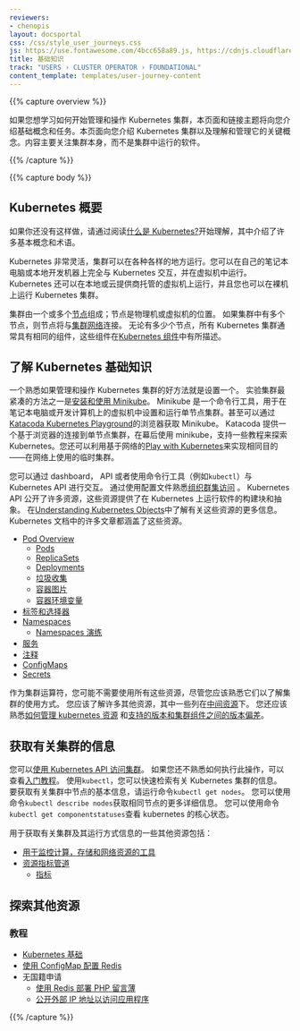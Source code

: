 ```yaml
---
reviewers:
- chenopis
layout: docsportal
css: /css/style_user_journeys.css
js: https://use.fontawesome.com/4bcc658a89.js, https://cdnjs.cloudflare.com/ajax/libs/prefixfree/1.0.7/prefixfree.min.js
title: 基础知识
track: "USERS › CLUSTER OPERATOR › FOUNDATIONAL"
content_template: templates/user-journey-content
---
```

<!--
---
reviewers:
- chenopis
layout: docsportal
css: /css/style_user_journeys.css
js: https://use.fontawesome.com/4bcc658a89.js, https://cdnjs.cloudflare.com/ajax/libs/prefixfree/1.0.7/prefixfree.min.js
title: Foundational
track: "USERS › CLUSTER OPERATOR › FOUNDATIONAL"
content_template: templates/user-journey-content
---
-->

{{% capture overview %}}

<!--
If you want to learn how to get started managing and operating a Kubernetes cluster, this page and the linked topics introduce you to the foundational concepts and tasks.
This page introduces you to a Kubernetes cluster and key concepts to understand and manage it. The content focuses primarily on the cluster itself rather than the software running within the cluster.
-->
如果您想学习如何开始管理和操作 Kubernetes 集群，本页面和链接主题将向您介绍基础概念和任务。本页面向您介绍 Kubernetes 集群以及理解和管理它的关键概念。内容主要关注集群本身，而不是集群中运行的软件。

{{% /capture %}}

<!-- Foundational
Nodes, Pods, Networks, Deployments, Services, ConfigMaps, Secrets
Labels, Selectors, Annotations
Metrics
-->

{{% capture body %}}

<!--
## Get an overview of Kubernetes
-->
## Kubernetes 概要

<!--
If you have not already done so, start your understanding by reading through [What is Kubernetes?](/docs/concepts/overview/what-is-kubernetes/), which introduces a number of basic concepts and terms.
-->
如果你还没有这样做，请通过阅读[什么是 Kubernetes?](/docs/concepts/overview/what-is-kubernetes/)开始理解，其中介绍了许多基本概念和术语。

<!--
Kubernetes is quite flexible, and a cluster can be run in a wide variety of places. You can interact with Kubernetes entirely on your own laptop or local development machine with it running within a virtual machine. Kubernetes can also run on virtual machines hosted either locally or in a cloud provider, and you can run a Kubernetes cluster on bare metal.
-->
Kubernetes 非常灵活，集群可以在各种各样的地方运行。您可以在自己的笔记本电脑或本地开发机器上完全与 Kubernetes 交互，并在虚拟机中运行。Kubernetes 还可以在本地或云提供商托管的虚拟机上运行，并且您也可以在裸机上运行 Kubernetes 集群。

<!--
A cluster is made up of one or more [Nodes](/docs/concepts/architecture/nodes/); where a node is a physical or virtual machine.
If there is more than one node in your cluster then the nodes are connected with a [cluster network](/docs/concepts/cluster-administration/networking/).
Regardless of how many nodes, all Kubernetes clusters generally have the same components, which are described in [Kubernetes Components](/docs/concepts/overview/components).
-->
集群由一个或多个[节点](/docs/concepts/architecture/nodes/)组成；节点是物理机或虚拟机的位置。
如果集群中有多个节点，则节点将与[集群网络](/docs/concepts/cluster-administration/networking/)连接。
无论有多少个节点，所有 Kubernetes 集群通常具有相同的组件，这些组件在[Kubernetes 组件](/docs/concepts/overview/components)中有所描述。


<!--
## Learn about Kubernetes basics
-->
## 了解 Kubernetes 基础知识

<!--
A good way to become familiar with how to manage and operate a Kubernetes cluster is by setting one up.
One of the most compact ways to experiment with a cluster is [Installing and using Minikube](/docs/tasks/tools/install-minikube/).
Minikube is a command line tool for setting up and running a single-node cluster within a virtual machine on your local laptop or development computer. Minikube is even available through your browser at the [Katacoda Kubernetes Playground](https://www.katacoda.com/courses/kubernetes/playground).
Katacoda provides a browser-based connection to a single-node cluster, using minikube behind the scenes, to support a number of tutorials to explore Kubernetes. You can also leverage the web-based [Play with Kubernetes](http://labs.play-with-k8s.com/) to the same ends - a temporary cluster to play with on the web.
-->
一个熟悉如果管理和操作 Kubernetes 集群的好方法就是设置一个。
实验集群最紧凑的方法之一是[安装和使用 Minikube](/docs/tasks/tools/install-minikube/)。
Minikube 是一个命令行工具，用于在笔记本电脑或开发计算机上的虚拟机中设置和运行单节点集群。甚至可以通过[Katacoda Kubernetes Playground](https://www.katacoda.com/courses/kubernetes/playground)的浏览器获取 Minikube。
Katacoda 提供一个基于浏览器的连接到单节点集群，在幕后使用 minikube，支持一些教程来探索 Kubernetes。您还可以利用基于网络的[Play with Kubernetes](http://labs.play-with-k8s.com/)来实现相同目的——在网络上使用的临时集群。

<!--
You interact with Kubernetes either through a dashboard, an API, or using a command-line tool (such as `kubectl`) that interacts with the Kubernetes API.
Be familiar with [Organizing Cluster Access](/docs/concepts/configuration/organize-cluster-access-kubeconfig/) by using configuration files.
The Kubernetes API exposes a number of resources that provide the building blocks and abstractions that are used to run software on Kubernetes.
Learn more about these resources at [Understanding Kubernetes Objects](/docs/concepts/overview/working-with-objects/kubernetes-objects).
These resources are covered in a number of articles within the Kubernetes documentation.
-->
您可以通过 dashboard， API 或者使用命令行工具（例如`kubectl`）与 Kubernetes API 进行交互。
通过使用配置文件熟悉[组织群集访问](/docs/concepts/configuration/organize-cluster-access-kubeconfig/) 。
Kubernetes API 公开了许多资源，这些资源提供了在 Kubernetes 上运行软件的构建块和抽象。
在[Understanding Kubernetes Objects](/docs/concepts/overview/working-with-objects/kubernetes-objects)中了解有关这些资源的更多信息。
Kubernetes 文档中的许多文章都涵盖了这些资源。

<!--
* [Pod Overview](/docs/concepts/workloads/pods/pod-overview/)
  * [Pods](/docs/concepts/workloads/pods/pod/)
  * [ReplicaSets](/docs/concepts/workloads/controllers/replicaset/)
  * [Deployments](/docs/concepts/workloads/controllers/deployment/)
  * [Garbage Collection](/docs/concepts/workloads/controllers/garbage-collection/)
  * [Container Images](/docs/concepts/containers/images/)
  * [Container Environment Variables](/docs/concepts/containers/container-environment-variables/)
* [Labels and Selectors](/docs/concepts/overview/working-with-objects/labels/)
* [Namespaces](/docs/concepts/overview/working-with-objects/namespaces/)
  * [Namespaces Walkthrough](/docs/tasks/administer-cluster/namespaces-walkthrough/)
* [Services](/docs/concepts/services-networking/service/)
* [Annotations](/docs/concepts/overview/working-with-objects/annotations/)
* [ConfigMaps](/docs/tasks/configure-pod-container/configure-pod-configmap/)
* [Secrets](/docs/concepts/configuration/secret/)
-->
* [Pod Overview](/docs/concepts/workloads/pods/pod-overview/)
  * [Pods](/docs/concepts/workloads/pods/pod/)
  * [ReplicaSets](/docs/concepts/workloads/controllers/replicaset/)
  * [Deployments](/docs/concepts/workloads/controllers/deployment/)
  * [垃圾收集](/docs/concepts/workloads/controllers/garbage-collection/)
  * [容器图片](/docs/concepts/containers/images/)
  * [容器环境变量](/docs/concepts/containers/container-environment-variables/)
* [标签和选择器](/docs/concepts/overview/working-with-objects/labels/)
* [Namespaces](/docs/concepts/overview/working-with-objects/namespaces/)
  * [Namespaces 演练](/docs/tasks/administer-cluster/namespaces-walkthrough/)
* [服务](/docs/concepts/services-networking/service/)
* [注释](/docs/concepts/overview/working-with-objects/annotations/)
* [ConfigMaps](/docs/tasks/configure-pod-container/configure-pod-configmap/)
* [Secrets](/docs/concepts/configuration/secret/)

<!--
As a cluster operator you may not need to use all these resources, although you should be familiar with them to understand how the cluster is being used.
There are a number of additional resources that you should be aware of, some listed under [Intermediate Resources](/docs/user-journeys/users/cluster-operator/intermediate#section-1).
You should also be familiar with [how to manage kubernetes resources](/docs/concepts/cluster-administration/manage-deployment/)
and [supported versions and version skew between cluster components](/docs/setup/release/version-skew-policy/).
-->
作为集群运算符，您可能不需要使用所有这些资源，尽管您应该熟悉它们以了解集群的使用方式。
您应该了解许多其他资源，其中一些列在[中间资源](/docs/user-journeys/users/cluster-operator/intermediate#section-1)下。
您还应该熟悉[如何管理 kubernetes 资源](/docs/concepts/cluster-administration/manage-deployment/)
和[支持的版本和集群组件之间的版本偏差](/docs/setup/release/version-skew-policy/)。

<!--
## Get information about your cluster
-->
## 获取有关集群的信息

<!--
You can [access clusters using the Kubernetes API](/docs/tasks/administer-cluster/access-cluster-api/).
If you are not already familiar with how to do this, you can review the [introductory tutorial](/docs/tutorials/kubernetes-basics/explore-intro/).
Using `kubectl`, you can retrieve information about your Kubernetes cluster very quickly.
To get basic information about the nodes in your cluster run the command `kubectl get nodes`.
You can get more detailed information for the same nodes with the command `kubectl describe nodes`.
You can see the status of the core of kubernetes with the command `kubectl get componentstatuses`.
-->
您可以[使用 Kubernetes API 访问集群](/docs/tasks/administer-cluster/access-cluster-api/)。
如果您还不熟悉如何执行此操作，可以查看[入门教程](/docs/tutorials/kubernetes-basics/explore-intro/)。
使用`kubectl`，您可以快速检索有关 Kubernetes 集群的信息。
要获取有关集群中节点的基本信息，请运行命令`kubectl get nodes`。
您可以使用命令`kubectl describe nodes`获取相同节点的更多详细信息。
您可以使用命令`kubectl get componentstatuses`查看 kubernetes 的核心状态。

<!--
Some additional resources for getting information about your cluster and how it is operating include:

* [Tools for Monitoring Compute, Storage, and Network Resources](/docs/tasks/debug-application-cluster/resource-usage-monitoring/)
* [Resource metrics pipeline](/docs/tasks/debug-application-cluster/resource-metrics-pipeline/)
  * [Metrics](/docs/concepts/cluster-administration/controller-metrics/)
-->
用于获取有关集群及其运行方式信息的一些其他资源包括：

* [用于监控计算，存储和网络资源的工具](/docs/tasks/debug-application-cluster/resource-usage-monitoring/)
* [资源指标管道](/docs/tasks/debug-application-cluster/resource-metrics-pipeline/)
  * [指标](/docs/concepts/cluster-administration/controller-metrics/)

<!--
## Explore additional resources
-->
## 探索其他资源

<!--
### Tutorials
-->
### 教程

<!--
* [Kubernetes Basics](/docs/tutorials/kubernetes-basics/)
* [Configuring Redis with a ConfigMap](/docs/tutorials/configuration/configure-redis-using-configmap/)
* Stateless Applications
  * [Deploying PHP Guestbook with Redis](/docs/tutorials/stateless-application/guestbook/)
  * [Expose an External IP address to access an application](/docs/tutorials/stateless-application/expose-external-ip-address/)
-->
* [Kubernetes 基础](/docs/tutorials/kubernetes-basics/)
* [使用 ConfigMap 配置 Redis](/docs/tutorials/configuration/configure-redis-using-configmap/)
* 无国籍申请
  * [使用 Redis 部署 PHP 留言薄](/docs/tutorials/stateless-application/guestbook/)
  * [公开外部 IP 地址以访问应用程序](/docs/tutorials/stateless-application/expose-external-ip-address/)

{{% /capture %}}
